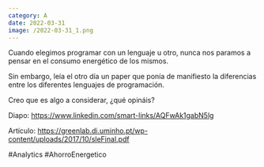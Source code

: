 ```yaml
--- 
category: A 
date: 2022-03-31 
image: /2022-03-31_1.png 
--- 
```


Cuando elegimos programar con un lenguaje u otro, nunca nos paramos a pensar en el consumo energético de los mismos. 

Sin embargo, leía el otro día un paper que ponía de manifiesto la diferencias entre los diferentes lenguajes de programación.

Creo que es algo a considerar, ¿qué opináis?

Diapo: https://www.linkedin.com/smart-links/AQFwAk1gabN5lg

Artículo: https://greenlab.di.uminho.pt/wp-content/uploads/2017/10/sleFinal.pdf

#Analytics #AhorroEnergetico